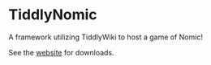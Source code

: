 TiddlyNomic
===========

A framework utilizing TiddlyWiki to host a game of Nomic!

See the [website](http://guard13007.github.io/TiddlyNomic) for downloads.
